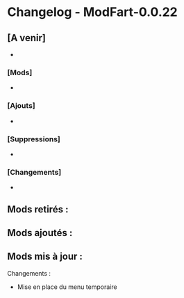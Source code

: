 # Changelog - ModFart-0.0.22

## [A venir]
- 

### [Mods]
- 

### [Ajouts]
- 

### [Suppressions]
- 

### [Changements]
- 

Mods retirés :
- 

Mods ajoutés :
- 

Mods mis à jour :
- 

Changements :
- Mise en place du menu temporaire
